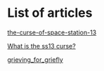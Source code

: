 # List of articles

[the-curse-of-space-station-13](https://www.eurogamer.net/the-curse-of-space-station-13)

[What is the ss13 curse? ](https://www.reddit.com/r/SS13/comments/6botcs/what\_is\_the\_ss13\_curse/)

[grieving\_for\_griefly](https://www.reddit.com/r/SS13/comments/5eppon/grieving\_for\_griefly/)
